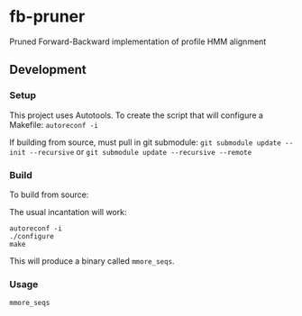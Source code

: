 # fb-pruner

Pruned Forward-Backward implementation of profile HMM alignment

## Development

### Setup

This project uses Autotools. To create the script that will configure a Makefile: 
`autoreconf -i`

If building from source, must pull in git submodule:
`git submodule update --init --recursive`
or 
`git submodule update --recursive --remote`

### Build

To build from source:

The usual incantation will work:

```
autoreconf -i
./configure
make
```

This will produce a binary called `mmore_seqs`.

### Usage

```
mmore_seqs
```